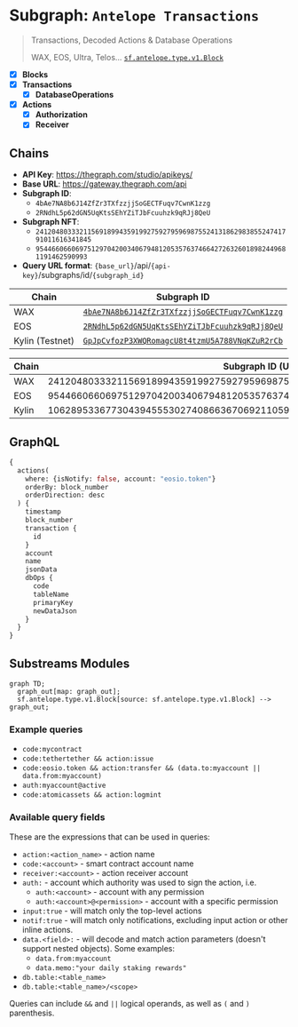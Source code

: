 # Subgraph: `Antelope Transactions`

> Transactions, Decoded Actions & Database Operations
>
> WAX, EOS, Ultra, Telos...
> [`sf.antelope.type.v1.Block`](https://buf.build/pinax/firehose-antelope/docs/main:sf.antelope.type.v1)

- [x] **Blocks**
- [x] **Transactions**
  - [x] **DatabaseOperations**
- [x] **Actions**
  - [x] **Authorization**
  - [x] **Receiver**

## Chains

- **API Key**: <https://thegraph.com/studio/apikeys/>
- **Base URL**: <https://gateway.thegraph.com/api>
- **Subgraph ID**:
  - `4bAe7NA8b6J14ZfZr3TXfzzjjSoGECTFuqv7CwnK1zzg`
  - `2RNdhL5p62dGN5UqKtsSEhYZiTJbFcuuhzk9qRJj8QeU`
- **Subgraph NFT**:
  - `24120480333211569189943591992759279596987552413186298385524741791011616341845`
  - `9544660660697512970420034067948120535763746642726326018982449681191462590993`
- **Query URL format**: `{base_url}`/api/`{api-key}`/subgraphs/id/`{subgraph_id}`

| Chain | Subgraph ID |
| ----- | ----------- |
| WAX   | [`4bAe7NA8b6J14ZfZr3TXfzzjjSoGECTFuqv7CwnK1zzg`](https://thegraph.com/explorer/subgraphs/4bAe7NA8b6J14ZfZr3TXfzzjjSoGECTFuqv7CwnK1zzg?view=Query&chain=arbitrum-one) |
| EOS   | [`2RNdhL5p62dGN5UqKtsSEhYZiTJbFcuuhzk9qRJj8QeU`](https://thegraph.com/explorer/subgraphs/2RNdhL5p62dGN5UqKtsSEhYZiTJbFcuuhzk9qRJj8QeU?view=Query&chain=arbitrum-one) |
| Kylin (Testnet)   | [`GpJpCvfozP3XWQRomagcU8t4tzmU5A788VNqKZuR2rCb`](https://thegraph.com/explorer/subgraphs/GpJpCvfozP3XWQRomagcU8t4tzmU5A788VNqKZuR2rCb?view=Query&chain=arbitrum-one) |

| Chain | Subgraph ID (UInt256) |
| ----- | ----------- |
| WAX   | 24120480333211569189943591992759279596987552413186298385524741791011616341845 |
| EOS   | 9544660660697512970420034067948120535763746642726326018982449681191462590993 |
| Kylin | 106289533677304394555302740866367069211059282291100697030374629879842757021100 |

## GraphQL

```graphql
{
  actions(
    where: {isNotify: false, account: "eosio.token"}
    orderBy: block_number
    orderDirection: desc
  ) {
    timestamp
    block_number
    transaction {
      id
    }
    account
    name
    jsonData
    dbOps {
      code
      tableName
      primaryKey
      newDataJson
    }
  }
}
```

## Substreams Modules

```mermaid
graph TD;
  graph_out[map: graph_out];
  sf.antelope.type.v1.Block[source: sf.antelope.type.v1.Block] --> graph_out;
```

### Example queries

- `code:mycontract`
- `code:tethertether && action:issue`
- `code:eosio.token && action:transfer && (data.to:myaccount || data.from:myaccount)`
- `auth:myaccount@active`
- `code:atomicassets && action:logmint`

### Available query fields

These are the expressions that can be used in queries:

- `action:<action_name>` - action name
- `code:<account>` - smart contract account name
- `receiver:<account>` - action receiver account
- `auth:` - account which authority was used to sign the action, i.e.
  - `auth:<account>` - account with any permission
  - `auth:<account>@<permission>` - account with a specific permission
- `input:true` - will match only the top-level actions
- `notif:true` - will match only notifications, excluding input action or other inline actions.
- `data.<field>:` - will decode and match action parameters (doesn't support nested objects). Some examples:
  - `data.from:myaccount`
  - `data.memo:"your daily staking rewards"`
- `db.table:<table_name>`
- `db.table:<table_name>/<scope>`

Queries can include `&&` and `||` logical operands, as well as `(` and `)` parenthesis.
